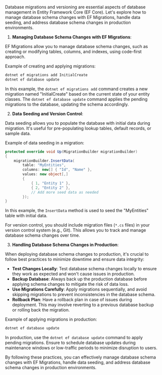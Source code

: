 Database migrations and versioning are essential aspects of database management in Entity Framework Core (EF Core). Let's explore how to manage database schema changes with EF Migrations, handle data seeding, and address database schema changes in production environments.

1. **Managing Database Schema Changes with EF Migrations**:

EF Migrations allow you to manage database schema changes, such as creating or modifying tables, columns, and indexes, using code-first approach.

Example of creating and applying migrations:

```bash
dotnet ef migrations add InitialCreate
dotnet ef database update
```

In this example, the `dotnet ef migrations add` command creates a new migration named "InitialCreate" based on the current state of your entity classes. The `dotnet ef database update` command applies the pending migrations to the database, updating the schema accordingly.

2. **Data Seeding and Version Control**:

Data seeding allows you to populate the database with initial data during migration. It's useful for pre-populating lookup tables, default records, or sample data.

Example of data seeding in a migration:

```csharp
protected override void Up(MigrationBuilder migrationBuilder)
{
    migrationBuilder.InsertData(
        table: "MyEntities",
        columns: new[] { "Id", "Name" },
        values: new object[,]
        {
            { 1, "Entity 1" },
            { 2, "Entity 2" },
            // Add more seed data as needed
        });
}
```

In this example, the `InsertData` method is used to seed the "MyEntities" table with initial data.

For version control, you should include migration files (`*.cs` files) in your version control system (e.g., Git). This allows you to track and manage database schema changes over time.

3. **Handling Database Schema Changes in Production**:

When deploying database schema changes to production, it's crucial to follow best practices to minimize downtime and ensure data integrity:

- **Test Changes Locally**: Test database schema changes locally to ensure they work as expected and won't cause issues in production.
- **Backup Database**: Always back up the production database before applying schema changes to mitigate the risk of data loss.
- **Use Migrations Carefully**: Apply migrations sequentially, and avoid skipping migrations to prevent inconsistencies in the database schema.
- **Rollback Plan**: Have a rollback plan in case of issues during deployment. This may involve reverting to a previous database backup or rolling back the migration.

Example of applying migrations in production:

```bash
dotnet ef database update
```

In production, use the `dotnet ef database update` command to apply pending migrations. Ensure to schedule database updates during maintenance windows or low-traffic periods to minimize disruption to users.

By following these practices, you can effectively manage database schema changes with EF Migrations, handle data seeding, and address database schema changes in production environments.